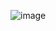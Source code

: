 ![image](https://github.com/AtanasKostov2/DesignPatterns-in-Java/assets/103192899/ae783adb-ef38-4606-aaf7-87cb02904116)
